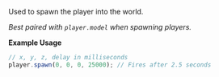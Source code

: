 Used to spawn the player into the world.

_Best paired with `player.model` when spawning players._

**Example Usage**

```js
// x, y, z, delay in milliseconds
player.spawn(0, 0, 0, 25000); // Fires after 2.5 seconds
```
